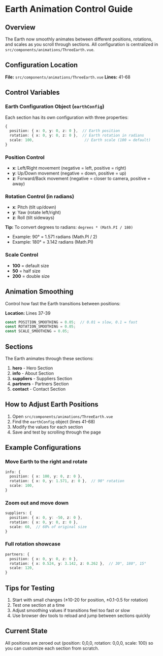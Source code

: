 # Earth Animation Control Guide

## Overview
The Earth now smoothly animates between different positions, rotations, and scales as you scroll through sections. All configuration is centralized in `src/components/animations/ThreeEarth.vue`.

## Configuration Location
**File:** `src/components/animations/ThreeEarth.vue`
**Lines:** 41-68

## Control Variables

### Earth Configuration Object (`earthConfig`)
Each section has its own configuration with three properties:

```typescript
{
  position: { x: 0, y: 0, z: 0 },  // Earth position
  rotation: { x: 0, y: 0, z: 0 },  // Earth rotation in radians
  scale: 100,                       // Earth scale (100 = default)
}
```

### Position Control
- **x**: Left/Right movement (negative = left, positive = right)
- **y**: Up/Down movement (negative = down, positive = up)
- **z**: Forward/Back movement (negative = closer to camera, positive = away)

### Rotation Control (in radians)
- **x**: Pitch (tilt up/down)
- **y**: Yaw (rotate left/right)
- **z**: Roll (tilt sideways)

**Tip:** To convert degrees to radians: `degrees * (Math.PI / 180)`
- Example: 90° = 1.571 radians (Math.PI / 2)
- Example: 180° = 3.142 radians (Math.PI)

### Scale Control
- **100** = default size
- **50** = half size
- **200** = double size

## Animation Smoothing
Control how fast the Earth transitions between positions:

**Location:** Lines 37-39

```typescript
const POSITION_SMOOTHING = 0.05;  // 0.01 = slow, 0.1 = fast
const ROTATION_SMOOTHING = 0.05;
const SCALE_SMOOTHING = 0.05;
```

## Sections
The Earth animates through these sections:
1. **hero** - Hero Section
2. **info** - About Section
3. **suppliers** - Suppliers Section
4. **partners** - Partners Section
5. **contact** - Contact Section

## How to Adjust Earth Positions

1. Open `src/components/animations/ThreeEarth.vue`
2. Find the `earthConfig` object (lines 41-68)
3. Modify the values for each section
4. Save and test by scrolling through the page

## Example Configurations

### Move Earth to the right and rotate
```typescript
info: {
  position: { x: 100, y: 0, z: 0 },
  rotation: { x: 0, y: 1.571, z: 0 },  // 90° rotation
  scale: 100,
}
```

### Zoom out and move down
```typescript
suppliers: {
  position: { x: 0, y: -50, z: 0 },
  rotation: { x: 0, y: 0, z: 0 },
  scale: 60,  // 60% of original size
}
```

### Full rotation showcase
```typescript
partners: {
  position: { x: 0, y: 0, z: 0 },
  rotation: { x: 0.524, y: 3.142, z: 0.262 },  // 30°, 180°, 15°
  scale: 120,
}
```

## Tips for Testing
1. Start with small changes (±10-20 for position, ±0.1-0.5 for rotation)
2. Test one section at a time
3. Adjust smoothing values if transitions feel too fast or slow
4. Use browser dev tools to reload and jump between sections quickly

## Current State
All positions are zeroed out (position: 0,0,0, rotation: 0,0,0, scale: 100) so you can customize each section from scratch.
